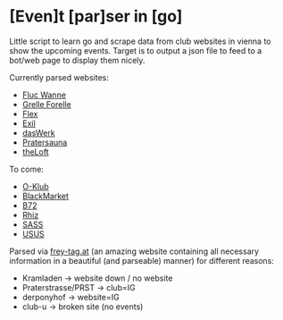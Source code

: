 # \[Even]t \[par]ser in \[go]

Little script to learn go and scrape data from club websites in vienna to show the upcoming events.
Target is to output a json file to feed to a bot/web page to display them nicely.

Currently parsed websites:
- [Fluc Wanne](https://fluc.at/programm/2023_Flucwoche%d.html)
- [Grelle Forelle](https://www.grelleforelle.com/programm/)
- [Flex](https://flex.at/events/monat/)
- [Exil](https://exil1.ticket.io/)
- [dasWerk](https://www.daswerk.org/programm/)
- [Pratersauna](https://pratersauna.tv/programm/)
- [theLoft](https://www.theloft.at/programm/)

To come:
- [O-Klub](https://shop.eventjet.at/o-vienna)
- [BlackMarket](http://www.blackmarket.at/?page_id=49)
- [B72](https://www.b72.at/program)
- [Rhiz](https://rhiz.wien/programm/)
- [SASS](https://sassvienna.com/programm)
- [USUS](https://amwasser.wien/events)

Parsed via [frey-tag.at](https://frey-tag.at/locations/) (an amazing website containing all necessary
information in a beautiful (and parseable) manner) for different reasons:
 - Kramladen -> website down / no website
 - Praterstrasse/PRST -> club=IG
 - derponyhof -> website=IG
 - club-u -> broken site (no events)
